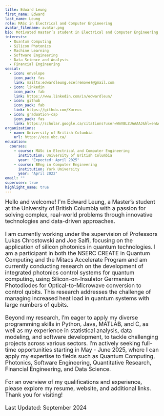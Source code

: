 ```yaml
---
title: Edward Leung
first_name: Edward
last_name: Leung
role: MASc in Electrical and Computer Engineering
avatar_filename: avatar.png
bio: Motivated master’s student in Electrical and Computer Engineering with over two years of hands-on experience in scripting, data analysis, and research. Proficient in Python, Java, and MATLAB, with a solid foundation in statistical analysis, modeling, and algorithms. Versatile in applying technical expertise to a variety of projects and sectors, ensuring impactful outcomes and informed decision-making.
interests:
  - Quantum Computing
  - Silicon Photonics
  - Machine Learning
  - Software Engineering
  - Data Science and Analysis
  - Financial Engineering
social:
  - icon: envelope
    icon_pack: fas
    link: mailto:edwardleung.ece(remove)@gmail.com
  - icon: linkedin
    icon_pack: fab
    link: https://www.linkedin.com/in/edwardleun/
  - icon: github
    icon_pack: fab
    link: https://github.com/Xoreus
  - icon: graduation-cap
    icon_pack: fas
    link: https://scholar.google.ca/citations?user=WmV8LZUAAAAJ&hl=en&oi=sra
organizations:
  - name: University of British Columbia
    url: https://ece.ubc.ca/
education:
  courses:
    - course: MASc in Electrical and Computer Engineering
      institution: University of British Columbia
      year: "Expected: April 2025"
    - course: BEng in Computer Engineering
      institution: York University
      year: "April 2022"
email: ""
superuser: true
highlight_name: true
---
```

<font size="4"><p>
Hello and welcome! I'm Edward Leung, a Master’s student at the University of British Columbia with a passion for solving complex, real-world problems through innovative technologies and data-driven approaches.
<br/><br/>
I am currently working under the supervision of Professors Lukas Chrostowski and Joe Salfi, focusing on the application of silicon photonics in quantum technologies. I am a participant in both the NSERC CREATE in Quantum Computing and the Mitacs Accelerate Program and am currently conducting research on the development of integrated photonics control systems for quantum computing, using Silicon-on-Insulator Germanium Photodiodes for Optical-to-Microwave conversion to control qubits. This research addresses the challenge of managing increased heat load in quantum systems with large numbers of qubits.
<br/><br/>
Beyond my research, I’m eager to apply my diverse programming skills in Python, Java, MATLAB, and C, as well as my experience in statistical analysis, data modeling, and software development, to tackle challenging projects across various sectors. I’m actively seeking full-time opportunities starting in May - June 2025, where I can apply my expertise to fields such as Quantum Computing, Photonics, Software Engineering, Quantitative Research, Financial Engineering, and Data Science.
<br/><br/>
For an overview of my qualifications and experience, please explore my resume, website, and additional links. Thank you for visiting!
<br/><br/>
Last Updated: September 2024
</font></p>